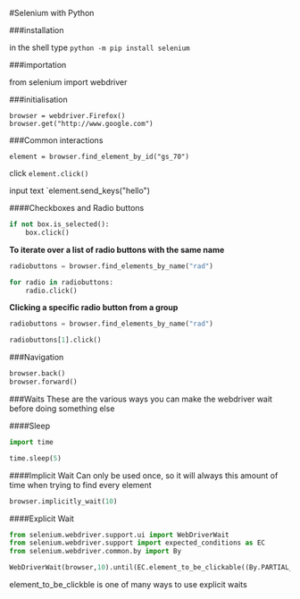 #Selenium with Python

###installation 

in the shell type `python -m pip install selenium`

###importation

from selenium import webdriver

###initialisation

    browser = webdriver.Firefox()
    browser.get("http://www.google.com")

###Common interactions

`element = browser.find_element_by_id("gs_70")`

click
`element.click()`

input text
`element.send_keys("hello")

####Checkboxes and Radio buttons

```python
if not box.is_selected():
    box.click()
```
**To iterate over a list of radio buttons with the same name**

```python
radiobuttons = browser.find_elements_by_name("rad")

for radio in radiobuttons:
    radio.click()
```

**Clicking a specific radio button from a group**

```python
radiobuttons = browser.find_elements_by_name("rad")

radiobuttons[1].click()
```
###Navigation
```python
browser.back()
browser.forward()
```
###Waits
These are the various ways you can make the webdriver wait before doing something else

####Sleep

```python
import time

time.sleep(5)
```

####Implicit Wait
Can only be used once, so it will always this amount of time when trying to find every element

```python
browser.implicitly_wait(10)
```

####Explicit Wait

```python
from selenium.webdriver.support.ui import WebDriverWait
from selenium.webdriver.support import expected_conditions as EC
from selenium.webdriver.common.by import By

WebDriverWait(browser,10).until(EC.element_to_be_clickable((By.PARTIAL_LINK_TEXT,'Melbourne')))
```

element_to_be_clickble is one of many ways to use explicit waits